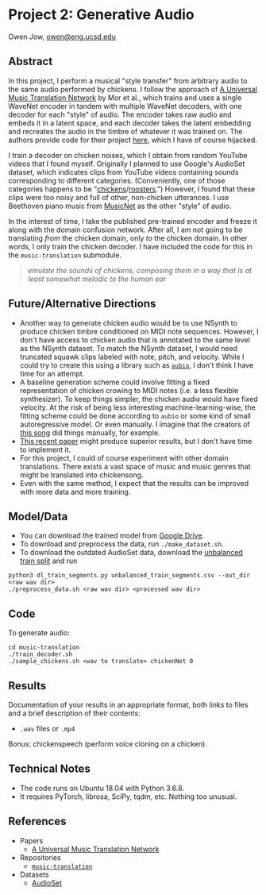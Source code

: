 # Project 2: Generative Audio

Owen Jow, owen@eng.ucsd.edu

## Abstract

In this project, I perform a musical "style transfer" from arbitrary audio to the same audio performed by chickens. I follow the approach of [A Universal Music Translation Network](https://arxiv.org/pdf/1805.07848.pdf) by Mor et al., which trains and uses a single WaveNet encoder in tandem with multiple WaveNet decoders, with one decoder for each "style" of audio. The encoder takes raw audio and embeds it in a latent space, and each decoder takes the latent embedding and recreates the audio in the timbre of whatever it was trained on. The authors provide code for their project [here](https://github.com/facebookresearch/music-translation), which I have of course hijacked.

I train a decoder on chicken noises, which I obtain from random YouTube videos that I found myself. Originally I planned to use Google's AudioSet dataset, which indicates clips from YouTube videos containing sounds corresponding to different categories. (Conveniently, one of those categories happens to be "[chickens](https://research.google.com/audioset/dataset/chicken_rooster.html)/[roosters](https://research.google.com/audioset/ontology/chicken_rooster.html).") However, I found that these clips were too noisy and full of other, non-chicken utterances. I use Beethoven piano music from [MusicNet](https://homes.cs.washington.edu/~thickstn/musicnet.html) as the other "style" of audio.

In the interest of time, I take the published pre-trained encoder and freeze it along with the domain confusion network. After all, I am not going to be translating _from_ the chicken domain, only _to_ the chicken domain. In other words, I only train the chicken decoder. I have included the code for this in the `music-translation` submodule.

> _emulate the sounds of chickens, composing them in a way that is at least somewhat melodic to the human ear_

## Future/Alternative Directions

- Another way to generate chicken audio would be to use NSynth to produce chicken timbre conditioned on MIDI note sequences. However, I don't have access to chicken audio that is annotated to the same level as the NSynth dataset. To match the NSynth dataset, I would need truncated squawk clips labeled with note, pitch, and velocity. While I could try to create this using a library such as [`aubio`](https://aubio.org), I don't think I have time for an attempt.
- A baseline generation scheme could involve fitting a fixed representation of chicken crowing to MIDI notes (i.e. a less flexible synthesizer). To keep things simpler, the chicken audio would have fixed velocity. At the risk of being less interesting machine-learning-wise, the fitting scheme could be done according to `aubio` or some kind of small autoregressive model. Or even manually. I imagine that the creators of [this song](https://www.youtube.com/watch?v=IpNgah-e6v4) did things manually, for example.
- [This recent paper](https://arxiv.org/pdf/1811.09620.pdf) might produce superior results, but I don't have time to implement it.
- For this project, I could of course experiment with other domain translations. There exists a vast space of music and music genres that might be translated into chickensong.
- Even with the same method, I expect that the results can be improved with more data and more training.

## Model/Data

- You can download the trained model from [Google Drive](TODO).
- To download and preprocess the data, run `./make_dataset.sh`.
- To download the outdated AudioSet data, download the [unbalanced train split](https://research.google.com/audioset/download.html) and run
```
python3 dl_train_segments.py unbalanced_train_segments.csv --out_dir <raw wav dir>
./preprocess_data.sh <raw wav dir> <processed wav dir>
```

## Code

To generate audio:
```
cd music-translation
./train_decoder.sh
./sample_chickens.sh <wav to translate> chickenNet 0
```

## Results

Documentation of your results in an appropriate format, both links to files and a brief description of their contents:
- `.wav` files or `.mp4`

Bonus: chickenspeech (perform voice cloning on a chicken).

## Technical Notes

- The code runs on Ubuntu 18.04 with Python 3.6.8.
- It requires PyTorch, librosa, SciPy, tqdm, etc. Nothing too unusual.

## References

- Papers
  - [A Universal Music Translation Network](https://arxiv.org/pdf/1805.07848.pdf)
- Repositories
  - [`music-translation`](https://github.com/facebookresearch/music-translation)
- Datasets
  - [AudioSet](https://research.google.com/audioset)
